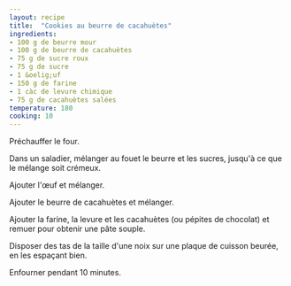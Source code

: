 ```yaml
---
layout: recipe
title:  "Cookies au beurre de cacahuètes"
ingredients:
- 100 g de beurre mour
- 100 g de beurre de cacahuètes
- 75 g de sucre roux
- 75 g de sucre
- 1 &oelig;uf
- 150 g de farine
- 1 càc de levure chimique
- 75 g de cacahuètes salées
temperature: 180
cooking: 10
---
```


Préchauffer le four.

Dans un saladier, mélanger au fouet le beurre et les sucres, jusqu'à ce que le mélange soit crémeux.

Ajouter l'&oelig;uf et mélanger.

Ajouter le beurre de cacahuètes et mélanger.

Ajouter la farine, la levure et les cacahuètes (ou pépites de chocolat) et remuer pour obtenir une pâte souple.

Disposer des tas de la taille d'une noix sur une plaque de cuisson beurée, en les espaçant bien.

Enfourner pendant 10 minutes.

